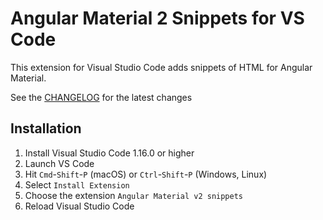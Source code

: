 # Angular Material 2 Snippets for VS Code

This extension for Visual Studio Code adds snippets of HTML for Angular Material.

See the [CHANGELOG](CHANGELOG.md) for the latest changes

## Installation

1. Install Visual Studio Code 1.16.0 or higher
1. Launch VS Code
1. Hit `Cmd`-`Shift`-`P` (macOS) or `Ctrl`-`Shift`-`P` (Windows, Linux)
1. Select `Install Extension`
1. Choose the extension `Angular Material v2 snippets`
1. Reload Visual Studio Code